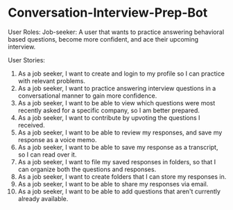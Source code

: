 # Conversation-Interview-Prep-Bot

User Roles:
  Job-seeker: A user that wants to practice answering behavioral based questions, become more confident, and ace their upcoming interview. 

User Stories:
  1. As a job seeker, I want to create and login to my profile so I can practice with relevant problems.
  2. As a job seeker, I want to practice answering interview questions in a conversational manner to gain more confidence.
  3. As a job seeker, I want to be able to view which questions were most recently asked for a specific company, so I am better prepared.
  4. As a job seeker, I want to contribute by upvoting the questions I received.
  5. As a job seeker, I want to be able to review my responses, and save my response as a voice memo.
  6. As a job seeker, I want to be able to save my response as a transcript, so I can read over it. 
  7. As a job seeker, I want to file my saved responses in folders, so that I can organize both the questions and responses. 
  8. As a job seeker, I want to create folders that I can store my responses in.
  9. As a job seeker, I want to be able to share my responses via email. 
  10. As a job seeker, I want to be able to add questions that aren't currently already available. 
	
